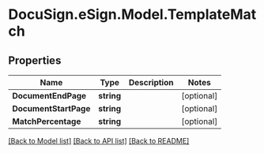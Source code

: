 # DocuSign.eSign.Model.TemplateMatch
## Properties

Name | Type | Description | Notes
------------ | ------------- | ------------- | -------------
**DocumentEndPage** | **string** |  | [optional] 
**DocumentStartPage** | **string** |  | [optional] 
**MatchPercentage** | **string** |  | [optional] 

[[Back to Model list]](../README.md#documentation-for-models) [[Back to API list]](../README.md#documentation-for-api-endpoints) [[Back to README]](../README.md)

